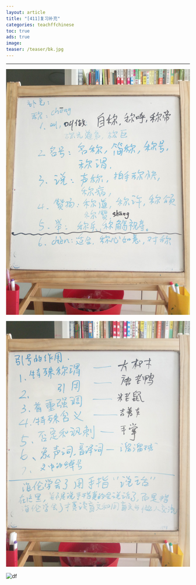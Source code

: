 ```yaml
---
layout: article
title: "[411]复习补充"
categories: teachffchinese
toc: true
ads: true
image:
teaser: /teaser/bk.jpg
---
```


---



![df](https://github.com/storage201608/storage/blob/master/myhome2016/_posts/teachffchinese/2016-09-12-20160912085539teachffchinese.md/IMG_20160912_084256.jpg?raw=true)

![df](https://github.com/storage201608/storage/blob/master/myhome2016/_posts/teachffchinese/2016-09-12-20160912085539teachffchinese.md/IMG_20160912_082257.jpg?raw=true)

![df](https://github.com/storage201608/storage/blob/master/myhome2016/_posts/teachffchinese/2016-09-12-20160912085539teachffchinese.md/IMG_20160912_075645.jpg?raw=true)

